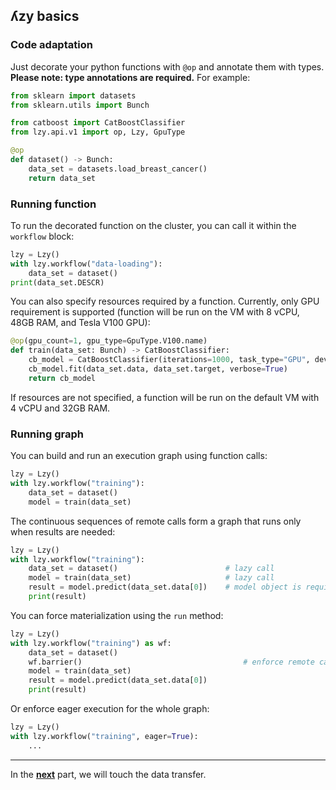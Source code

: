 ## ʎzy basics

### Code adaptation

Just decorate your python functions with `@op` and annotate them with types. **Please note: type
annotations are required.** For example:

```python
from sklearn import datasets
from sklearn.utils import Bunch

from catboost import CatBoostClassifier
from lzy.api.v1 import op, Lzy, GpuType

@op
def dataset() -> Bunch:
    data_set = datasets.load_breast_cancer()
    return data_set
```

### Running function

To run the decorated function on the cluster, you can call it within the `workflow` block:

```python
lzy = Lzy()
with lzy.workflow("data-loading"):
    data_set = dataset()
print(data_set.DESCR)
```

You can also specify resources required by a function. Currently, only GPU requirement is supported (function will be run on the VM with 8 vCPU, 48GB RAM, and Tesla V100 GPU):

```python
@op(gpu_count=1, gpu_type=GpuType.V100.name)
def train(data_set: Bunch) -> CatBoostClassifier:
    cb_model = CatBoostClassifier(iterations=1000, task_type="GPU", devices='0:1', train_dir='/tmp/catboost')
    cb_model.fit(data_set.data, data_set.target, verbose=True)
    return cb_model
```

If resources are not specified, a function will be run on the default VM with 4 vCPU and 32GB RAM.

### Running graph

You can build and run an execution graph using function calls:

```python
lzy = Lzy()
with lzy.workflow("training"):
    data_set = dataset()
    model = train(data_set)
```

The continuous sequences of remote calls form a graph that runs only when results are needed:

```python
lzy = Lzy()
with lzy.workflow("training"):
    data_set = dataset()                        # lazy call
    model = train(data_set)                     # lazy call
    result = model.predict(data_set.data[0])    # model object is required - graph containing dataset and learn functions is started
    print(result)
```

You can force materialization using the `run` method:

```python
lzy = Lzy()
with lzy.workflow("training") as wf:
    data_set = dataset()
    wf.barrier()                                    # enforce remote call of the dataset function
    model = train(data_set)
    result = model.predict(data_set.data[0])
    print(result)
```

Or enforce eager execution for the whole graph:

```python
lzy = Lzy()
with lzy.workflow("training", eager=True):
    ...
```

---

In the [**next**](4-data.md) part, we will touch the data transfer.
